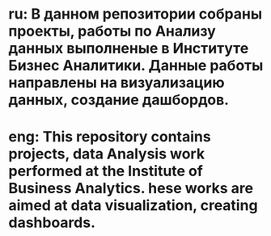 # ru: В данном репозитории собраны проекты, работы по Анализу данных выполненые в Институте Бизнес Аналитики. Данные работы направлены на визуализацию данных, создание дашбордов.
# eng: This repository contains projects, data Analysis work performed at the Institute of Business Analytics. hese works are aimed at data visualization, creating dashboards.
